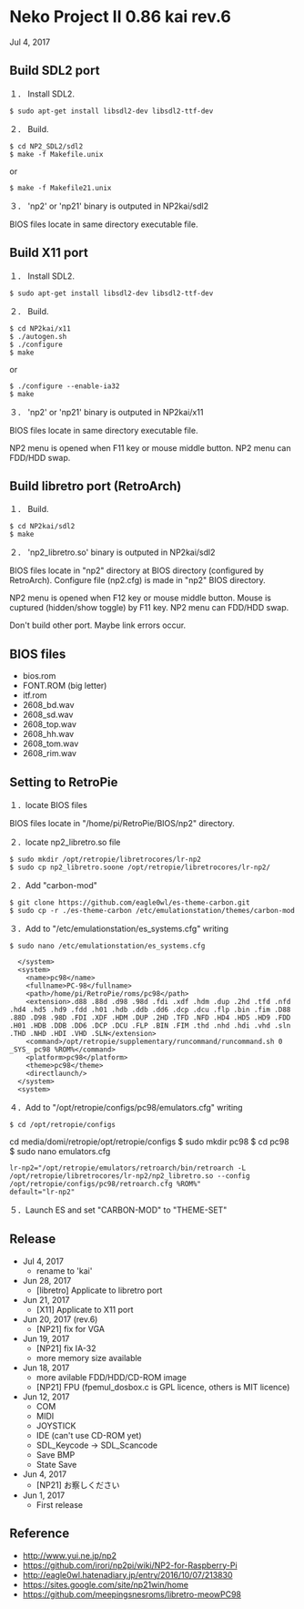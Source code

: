 Neko Project II 0.86 kai rev.6
===
Jul 4, 2017  

Build SDL2 port
---

１． Install SDL2.  

	$ sudo apt-get install libsdl2-dev libsdl2-ttf-dev

２． Build.  

	$ cd NP2_SDL2/sdl2
	$ make -f Makefile.unix

or

	$ make -f Makefile21.unix

３． 'np2' or 'np21' binary is outputed in NP2kai/sdl2  

BIOS files locate in same directory executable file.

Build X11 port
---

１． Install SDL2.  

	$ sudo apt-get install libsdl2-dev libsdl2-ttf-dev

２． Build.  

	$ cd NP2kai/x11
	$ ./autogen.sh
	$ ./configure
	$ make

or

	$ ./configure --enable-ia32
	$ make

３． 'np2' or 'np21' binary is outputed in NP2kai/x11  

BIOS files locate in same directory executable file.

NP2 menu is opened when F11 key or mouse middle button.
NP2 menu can FDD/HDD swap.

Build libretro port (RetroArch)
---

１． Build.  

	$ cd NP2kai/sdl2
	$ make

２． 'np2_libretro.so' binary is outputed in NP2kai/sdl2  

BIOS files locate in "np2" directory at BIOS directory (configured by RetroArch).
Configure file (np2.cfg) is made in "np2" BIOS directory.

NP2 menu is opened when F12 key or mouse middle button.
Mouse is cuptured (hidden/show toggle) by F11 key.
NP2 menu can FDD/HDD swap.


Don't build other port. Maybe link errors occur.


BIOS files
---
* bios.rom
* FONT.ROM (big letter)
* itf.rom
* 2608_bd.wav
* 2608_sd.wav
* 2608_top.wav
* 2608_hh.wav
* 2608_tom.wav
* 2608_rim.wav

Setting to RetroPie
---

１．locate BIOS files

BIOS files locate in "/home/pi/RetroPie/BIOS/np2" directory.

２．locate np2_libretro.so file

    $ sudo mkdir /opt/retropie/libretrocores/lr-np2
    $ sudo cp np2_libretro.soone /opt/retropie/libretrocores/lr-np2/

２．Add "carbon-mod"

    $ git clone https://github.com/eagle0wl/es-theme-carbon.git
    $ sudo cp -r ./es-theme-carbon /etc/emulationstation/themes/carbon-mod

３．Add to "/etc/emulationstation/es_systems.cfg" writing

    $ sudo nano /etc/emulationstation/es_systems.cfg

      </system>
      <system>
        <name>pc98</name>
        <fullname>PC-98</fullname>
        <path>/home/pi/RetroPie/roms/pc98</path>
        <extension>.d88 .88d .d98 .98d .fdi .xdf .hdm .dup .2hd .tfd .nfd .hd4 .hd5 .hd9 .fdd .h01 .hdb .ddb .dd6 .dcp .dcu .flp .bin .fim .D88 .88D .D98 .98D .FDI .XDF .HDM .DUP .2HD .TFD .NFD .HD4 .HD5 .HD9 .FDD .H01 .HDB .DDB .DD6 .DCP .DCU .FLP .BIN .FIM .thd .nhd .hdi .vhd .sln .THD .NHD .HDI .VHD .SLN</extension>
        <command>/opt/retropie/supplementary/runcommand/runcommand.sh 0 _SYS_ pc98 %ROM%</command>
        <platform>pc98</platform>
        <theme>pc98</theme>
        <directlaunch/>
      </system>
      <system>

４．Add to "/opt/retropie/configs/pc98/emulators.cfg" writing

    $ cd /opt/retropie/configs
cd media/domi/retropie/opt/retropie/configs
    $ sudo mkdir pc98
    $ cd pc98
    $ sudo nano emulators.cfg

    lr-np2="/opt/retropie/emulators/retroarch/bin/retroarch -L /opt/retropie/libretrocores/lr-np2/np2_libretro.so --config /opt/retropie/configs/pc98/retroarch.cfg %ROM%"
    default="lr-np2"

５．Launch ES and set "CARBON-MOD" to "THEME-SET"

Release
---
* Jul 4, 2017
	- rename to 'kai'
* Jun 28, 2017
	- [libretro] Applicate to libretro port
* Jun 21, 2017
	- [X11] Applicate to X11 port
* Jun 20, 2017 (rev.6)
	- [NP21] fix for VGA
* Jun 19, 2017
	- [NP21] fix IA-32
	- more memory size available
* Jun 18, 2017
	- more avilable FDD/HDD/CD-ROM image
	- [NP21] FPU (fpemul_dosbox.c is GPL licence, others is MIT licence)
* Jun 12, 2017
	- COM
	- MIDI
	- JOYSTICK
	- IDE (can't use CD-ROM yet)
	- SDL_Keycode -&gt; SDL_Scancode
	- Save BMP
	- State Save
* Jun 4, 2017  
	- [NP21] お察しください
* Jun 1, 2017  
	- First release

Reference
---
* http://www.yui.ne.jp/np2
* https://github.com/irori/np2pi/wiki/NP2-for-Raspberry-Pi
* http://eagle0wl.hatenadiary.jp/entry/2016/10/07/213830
* https://sites.google.com/site/np21win/home
* https://github.com/meepingsnesroms/libretro-meowPC98

